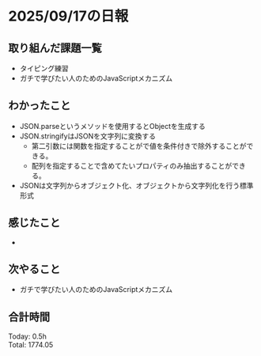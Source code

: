 # 2025/09/17の日報
## 取り組んだ課題一覧
* タイピング練習
* ガチで学びたい人のためのJavaScriptメカニズム
## わかったこと 
* JSON.parseというメソッドを使用するとObjectを生成する
* JSON.stringifyはJSONを文字列に変換する
  * 第二引数には関数を指定することがで値を条件付きで除外することができる。
  * 配列を指定することで含めてたいプロパティのみ抽出することができる。
* JSONは文字列からオブジェクト化、オブジェクトから文字列化を行う標準形式  
## 感じたこと
* 
## 次やること
* ガチで学びたい人のためのJavaScriptメカニズム
##  合計時間 
Today: 0.5h<br>
Total: 1774.05
